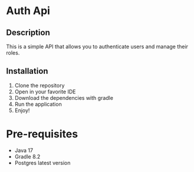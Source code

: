 # Auth Api

## Description

This is a simple API that allows you to authenticate users and manage their roles.

## Installation

1. Clone the repository
2. Open in your favorite IDE
3. Download the dependencies with gradle
4. Run the application
5. Enjoy!

# Pre-requisites

- Java 17
- Gradle 8.2
- Postgres latest version